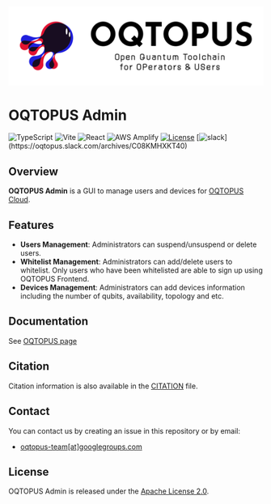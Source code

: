 ![OQTOPUS logo](./images/oqtopus_logo.png)

# OQTOPUS Admin

![TypeScript](https://img.shields.io/badge/TypeScript-4.7.4-blue)
![Vite](https://img.shields.io/badge/Vite-3.0.7-blue)
![React](https://img.shields.io/badge/React-18.2.0-blue)
![AWS Amplify](https://img.shields.io/badge/AWS%20Amplify-4.3.32-orange)
[![License](https://img.shields.io/badge/License-Apache_2.0-blue.svg)](https://opensource.org/licenses/Apache-2.0)
[![slack](https://img.shields.io/badge/slack-OQTOPUS-pink.svg?logo=slack&style=plastic")](https://oqtopus.slack.com/archives/C08KMHXKT40)

## Overview

**OQTOPUS Admin** is a GUI to manage users and devices for [OQTOPUS Cloud](https://github.com/oqtopus-team/oqtopus-cloud).


## Features

- **Users Management**: Administrators can suspend/unsuspend or delete users.
- **Whitelist Management**: Administrators can add/delete users to whitelist. Only users who have been whitelisted are able to sign up using OQTOPUS Frontend.
- **Devices Management**: Administrators can add devices information including the number of qubits, availability, topology and etc.

## Documentation

See [OQTOPUS page](https://oqtopus-team.github.io/)

## Citation

Citation information is also available in the [CITATION](./CITATION.cff) file.

## Contact

You can contact us by creating an issue in this repository or by email:

- [oqtopus-team[at]googlegroups.com](mailto:oqtopus-team[at]googlegroups.com)

## License

OQTOPUS Admin is released under the [Apache License 2.0](./LICENSE).